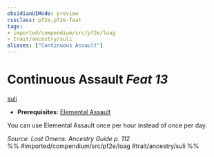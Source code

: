 ```yaml
---
obsidianUIMode: preview
cssclass: pf2e,pf2e-feat
tags:
- imported/compendium/src/pf2e/loag
- trait/ancestry/suli
aliases: ["Continuous Assault"]
---
```

# Continuous Assault  *Feat 13*  
[suli](suli-b2.md)  

- **Prerequisites**: [Elemental Assault](elemental-assault-loag.md)

You can use Elemental Assault once per hour instead of once per day.

*Source: Lost Omens: Ancestry Guide p. 112*  
%% #imported/compendium/src/pf2e/loag #trait/ancestry/suli %%